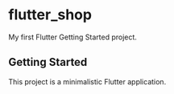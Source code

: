 # flutter_shop

My first Flutter Getting Started project.

## Getting Started

This project is a minimalistic Flutter application. 
